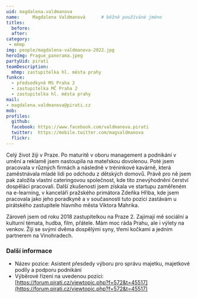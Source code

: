 ```yaml
---
uid: magdalena.valdmanova
name:     Magdalena Valdmanová  	# běžně používáné jméno
titles:
  before:
  after:
category:
 - mhmp
img: people/magdalena-valdmanova-2022.jpg
heroImg: Prague_panorama.jpeg
partyUid: pirati
teamDescription:
  mhmp: zastupitelka hl. města prahy
funkce: 
  - předsedkyně MS Praha 2
  - zastupitelka MČ Praha 2
  - zastupitelka hl. města prahy
mail:
- magdalena.valdmanova@pirati.cz
mob:			  
profiles:
  github:     
  facebook: https://www.facebook.com/valdmanova.pirati	
  twitter:  https://mobile.twitter.com/magvaldmanova	
  flickr:
---
```


Celý život žiji v Praze. Po maturitě v oboru management a podnikání v umění a reklamě jsem nastoupila na mateřskou dovolenou. Poté jsem pracovala v různých firmách a následně v tréninkové kavárně, která zaměstnávala mladé lidi po odchodu z dětských domovů. Právě pro ně jsem pak založila vlastní cateringovou společnost, kde tito znevýhodnění čerství dospěláci pracovali. Další zkušenosti jsem získala ve startupu zaměřeném na e-learning, v kanceláři pražského primátora Zdeňka Hřiba, kde jsem pracovala jako jeho poradkyně a v současnosti tuto pozici zastávám u pirátského zastupitele hlavního města Viktora Mahrika. 

Zároveň jsem od roku 2018 zastupitelkou na Praze 2. Zajímají mě sociální a kulturní témata, hudba, film, přátele. Mám moc ráda Prahu, ale i výlety na venkov. Žiji se svými dvěma dospělými syny, třemi kočkami a jedním partnerem na Vinohradech.

### Další informace

* Název pozice: Asistent přesdedy výboru pro správu majetku, majetkové podíly a podporu podnikání 
* Výběrové řízení na uvedenou pozici: [https://forum.pirati.cz/viewtopic.php?f=572&t=45517](https://forum.pirati.cz/viewtopic.php?f=572&t=45517)
